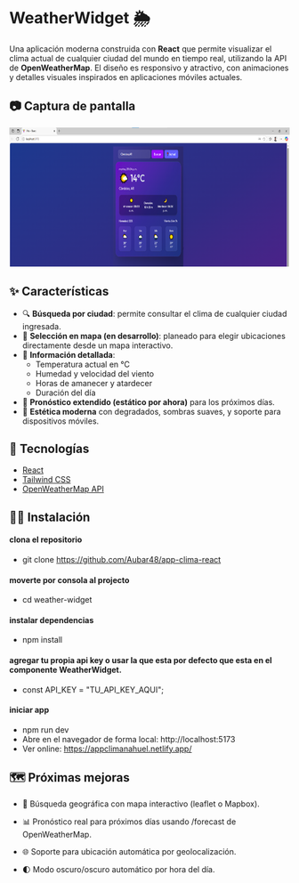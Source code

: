 # WeatherWidget 🌦️

Una aplicación moderna construida con **React** que permite visualizar el clima actual de cualquier ciudad del mundo en tiempo real, utilizando la API de **OpenWeatherMap**. El diseño es responsivo y atractivo, con animaciones y detalles visuales inspirados en aplicaciones móviles actuales.

## 📷 Captura de pantalla
<picture><img src="./public/app-clima.png" alt="logo" style="height: 250px;"></picture>



## ✨ Características

- 🔍 **Búsqueda por ciudad**: permite consultar el clima de cualquier ciudad ingresada.
- 📍 **Selección en mapa (en desarrollo)**: planeado para elegir ubicaciones directamente desde un mapa interactivo.
- 📆 **Información detallada**:
  - Temperatura actual en °C
  - Humedad y velocidad del viento
  - Horas de amanecer y atardecer
  - Duración del día
- 📅 **Pronóstico extendido (estático por ahora)** para los próximos días.
- 🌈 **Estética moderna** con degradados, sombras suaves, y soporte para dispositivos móviles.

## 🚀 Tecnologías

- [React](https://reactjs.org/)
- [Tailwind CSS](https://tailwindcss.com/)
- [OpenWeatherMap API](https://openweathermap.org/api)

## 🧑‍💻 Instalación

#### clona el repositorio
- git clone https://github.com/Aubar48/app-clima-react
#### moverte por consola al projecto
- cd weather-widget
#### instalar dependencias
- npm install
#### agregar tu propia api key o usar la que esta por defecto que esta en el componente WeatherWidget.
- const API_KEY = "TU_API_KEY_AQUI";
#### iniciar app
- npm run dev
- Abre en el navegador de forma local: http://localhost:5173
- Ver online: https://appclimanahuel.netlify.app/

## 🗺️ Próximas mejoras
- 🧭 Búsqueda geográfica con mapa interactivo (leaflet o Mapbox).

- 📊 Pronóstico real para próximos días usando /forecast de OpenWeatherMap.

- 🌐 Soporte para ubicación automática por geolocalización.

- 🌓 Modo oscuro/oscuro automático por hora del día.




